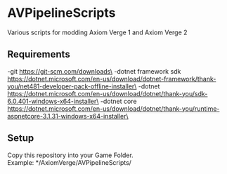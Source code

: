# AVPipelineScripts
Various scripts for modding Axiom Verge 1 and Axiom Verge 2

## Requirements
-git https://git-scm.com/downloads\
-dotnet framework sdk https://dotnet.microsoft.com/en-us/download/dotnet-framework/thank-you/net481-developer-pack-offline-installer\
-dotnet https://dotnet.microsoft.com/en-us/download/dotnet/thank-you/sdk-6.0.401-windows-x64-installer\
-dotnet core https://dotnet.microsoft.com/en-us/download/dotnet/thank-you/runtime-aspnetcore-3.1.31-windows-x64-installer\

## Setup
Copy this repository into your Game Folder.\
Example: */AxiomVerge/AVPipelineScripts/
